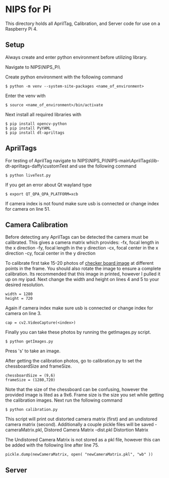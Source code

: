 # NIPS for Pi
This directory holds all AprilTag, Calibration, and Server code for use on a Raspberry Pi 4.

## Setup
Always create and enter python environment before utilizing library.

Navigate to 
NIPS\NIPS_Pi\

Create python environment with the following command
```
$ python -m venv --system-site-packages <name_of_environment>
```
Enter the venv with
```
$ source <name_of_environment>/bin/activate
```
Next install all required libraries with
```
$ pip install opencv-python
$ pip install PyYAML
$ pip install dt-apriltags
```
## AprilTags
For testing of AprilTag navigate to 
NIPS\NIPS_Pi\NIPS-main\AprilTags\lib-dt-apriltags-daffy\customTest
and use the following command
```
$ python liveTest.py
```
If you get an error about Qt wayland type
```
$ export QT_QPA_QPA_PLATFORM=xcb
```

If camera index is not found make sure usb is connected or change index for camera on line 51.

## Camera Calibration
Before detecting any AprilTags can be detected the camera must be calibrated.  This gives a camera matrix which provides:
-fx, focal length in the x direction
-fy, focal length in the y direction
-cx, focal center in the x direction
-cy, focal center in the y direction

To calibrate first take 15-20 photos of [checker board image](https://github.com/opencv/opencv/blob/4.x/doc/pattern.png) at different points in the frame.  You should also rotate the image to ensure a complete calibration.  Its recommended that this image in printed, however I pulled it up on my ipad.
Next change the width and height on lines 4 and 5 to your desired resolution.
```
width = 1280
height = 720
```
Again if camera index make sure usb is connected or change index for camera on line 3.
```
cap = cv2.VideoCapture(<index>)
```
Finally you can take these photos by running the getImages.py script.
```
$ python getImages.py
```
Press 's' to take an image.

After getting the calibration photos, go to calibration.py to set the chessboardSize and frameSize.
```
chessboardSize = (9,6)
frameSize = (1280,720)
```
Note that the size of the chessboard can be confusing, however the provided image is lited as a 9x6.  Frame size is the size you set while getting the calibration images.
Next run the following command
```
$ python calibration.py
```
This script will print out distorted camera matrix (first) and an undistored camera matrix (second).  Additionally a couple pickle files will be saved
-cameraMatrix.pkl, Distored Camera Matrix
-dist.pkl Distortion Matrix 

The Undistored Camera Matrix is not stored as a pkl file, however this can be added with the following line after line 75.
```
pickle.dump(newCameraMatrix, open( "newCameraMatrix.pkl", "wb" )) 
```
## Server